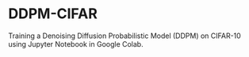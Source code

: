 # DDPM-CIFAR
Training a Denoising Diffusion Probabilistic Model (DDPM) on CIFAR-10 using Jupyter Notebook in Google Colab.
